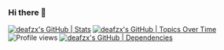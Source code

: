 ### Hi there 👋
[![deafzx's GitHub | Stats](https://stats.quine.sh/deafzx/github?theme=dark)](https://quine.sh)
[![deafzx's GitHub | Topics Over Time](https://stats.quine.sh/deafzx/topics-over-time?theme=dark)](https://quine.sh)
![Profile views](https://komarev.com/ghpvc/?username=YOUR-USERNAME)
[![deafzx's GitHub | Dependencies](https://stats.quine.sh/deafzx/dependencies?theme=dark)](https://quine.sh?utm_source=widgets&utm_campaign=deafzx)

<!--
**deafzx/deafzx** is a ✨ _special_ ✨ repository because its `README.md` (this file) appears on your GitHub profile.

Here are some ideas to get you started:

- 🔭 I’m currently working on ...
- 🌱 I’m currently learning ...
- 👯 I’m looking to collaborate on ...
- 🤔 I’m looking for help with ...
- 💬 Ask me about ...
- 📫 How to reach me: ...
- 😄 Pronouns: ...
- ⚡ Fun fact: ...
-->
